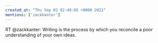 ```yaml
---
created_at: "Thu Sep 02 02:40:05 +0000 2021"
mentions: ['zackkanter']
---
```


RT @zackkanter: Writing is the process by which you reconcile a poor understanding of your own ideas.
